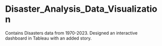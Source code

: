 # Disaster_Analysis_Data_Visualization
Contains Disasters data from 1970-2023.  Designed an interactive dashboard in Tableau with an added story. 
